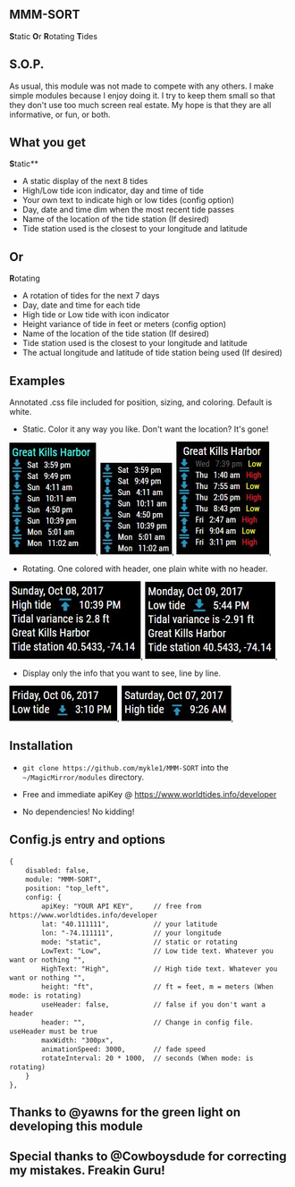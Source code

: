 ## MMM-SORT

**S**tatic **O**r **R**otating **T**ides

## S.O.P.

As usual, this module was not made to compete with any others. I make simple modules
because I enjoy doing it. I try to keep them small so that they don't use too much
screen real estate. My hope is that they are all informative, or fun, or both.

## What you get

**S**tatic**

* A static display of the next 8 tides
* High/Low tide icon indicator, day and time of tide
* Your own text to indicate high or low tides (config option)
* Day, date and time dim when the most recent tide passes
* Name of the location of the tide station (If desired)
* Tide station used is the closest to your longitude and latitude

## Or

**R**otating

* A rotation of tides for the next 7 days
* Day, date and time for each tide
* High tide or Low tide with icon indicator
* Height variance of tide in feet or meters (config option)
* Name of the location of the tide station (If desired)
* Tide station used is the closest to your longitude and latitude
* The actual longitude and latitude of tide station being used (If desired)

## Examples

Annotated .css file included for position, sizing, and coloring. Default is white.

* Static. Color it any way you like. Don't want the location? It's gone!

![](images/s1.JPG), ![](images/s2.JPG), ![](images/s3.JPG),

* Rotating. One colored with header, one plain white with no header.

![](images/r1.JPG), ![](images/r2.JPG),

* Display only the info that you want to see, line by line.

![](images/r3.JPG), ![](images/r4.JPG),

## Installation

* `git clone https://github.com/mykle1/MMM-SORT` into the `~/MagicMirror/modules` directory.

* Free and immediate apiKey @ https://www.worldtides.info/developer

* No dependencies! No kidding!

## Config.js entry and options

    {
		disabled: false,
		module: "MMM-SORT",
		position: "top_left",
		config: {
			apiKey: "YOUR API KEY",     // free from https://www.worldtides.info/developer
			lat: "40.111111",           // your latitude
			lon: "-74.111111",          // your longitude
			mode: "static",             // static or rotating
			LowText: "Low",             // Low tide text. Whatever you want or nothing "",
			HighText: "High",           // High tide text. Whatever you want or nothing "",
			height: "ft",               // ft = feet, m = meters (When mode: is rotating)
			useHeader: false,           // false if you don't want a header      
			header: "",                 // Change in config file. useHeader must be true
			maxWidth: "300px",
			animationSpeed: 3000,       // fade speed
			rotateInterval: 20 * 1000,  // seconds (When mode: is rotating)
		}
	},

## Thanks to @yawns for the green light on developing this module

## Special thanks to @Cowboysdude for correcting my mistakes. Freakin Guru!
